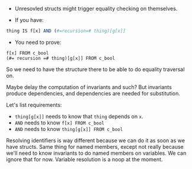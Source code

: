 - Unresovled structs might trigger equality checking on themselves.

- If you have:
```r
thing IS f[x] AND (#=recursion=# thing)[g[x]]
```
- You need to prove:
```
f[x] FROM c_bool
(#= recursion =# thing)[g[x]] FROM c_bool
```
So we need to have the structure there to be able to do equality traversal on.  

Maybe delay the computation of invariants and such? But invariants produce
dependencies, and dependencies are needed for substitution.

Let's list requirements:
- `thing[g[x]]` needs to know that `thing` depends on `x`.
- `AND` needs to know `f[x] FROM c_bool`
- `AND` needs to know `thing[g[x]] FROM c_bool`

Resolving identifiers is way different because we can do it as soon as we have
structs. Same thing for named members, except not really because we'll need to
know invariants to do named members on variables. We can ignore that for now.
Variable resolution is a noop at the moment.